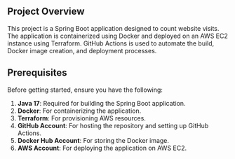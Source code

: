 ## Project Overview

This project is a Spring Boot application designed to count website visits. The application is containerized using Docker and deployed on an AWS EC2 instance using Terraform. GitHub Actions is used to automate the build, Docker image creation, and deployment processes.

## Prerequisites

Before getting started, ensure you have the following:

1. **Java 17**: Required for building the Spring Boot application.
2. **Docker**: For containerizing the application.
3. **Terraform**: For provisioning AWS resources.
4. **GitHub Account**: For hosting the repository and setting up GitHub Actions.
5. **Docker Hub Account**: For storing the Docker image.
6. **AWS Account**: For deploying the application on AWS EC2.


